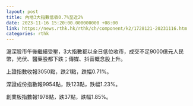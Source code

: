```yaml
---
layout: post
title: 內地3大指數低收0.7%至近2%
date: 2023-11-16 15:20:00.000000000 +08:00
link: https://news.rthk.hk/rthk/ch/component/k2/1728121-20231116.htm
categories: rthk
---
```


滬深股市午後繼續受壓，3大指數都以全日低位收市，成交不足9000億元人民幣，光伏、醫藥股都下跌；傳媒、抖音概念股上升。

上證指數收報3050點，跌21點，跌幅0.71%。

深證成份指數報9954點，跌123點，跌幅1.23%。

創業板指數報1978點，跌37點，跌幅1.85%。
